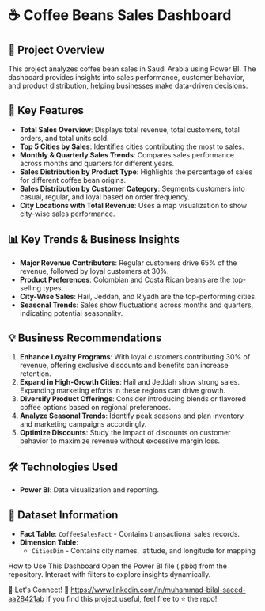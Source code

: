 # ☕ Coffee Beans Sales Dashboard

## 📌 Project Overview
This project analyzes coffee bean sales in Saudi Arabia using Power BI. The dashboard provides insights into sales performance, customer behavior, and product distribution, helping businesses make data-driven decisions.

## 🔑 Key Features
- **Total Sales Overview**: Displays total revenue, total customers, total orders, and total units sold.
- **Top 5 Cities by Sales**: Identifies cities contributing the most to sales.
- **Monthly & Quarterly Sales Trends**: Compares sales performance across months and quarters for different years.
- **Sales Distribution by Product Type**: Highlights the percentage of sales for different coffee bean origins.
- **Sales Distribution by Customer Category**: Segments customers into casual, regular, and loyal based on order frequency.
- **City Locations with Total Revenue**: Uses a map visualization to show city-wise sales performance.

## 📊 Key Trends & Business Insights
- **Major Revenue Contributors**: Regular customers drive 65% of the revenue, followed by loyal customers at 30%.
- **Product Preferences**: Colombian and Costa Rican beans are the top-selling types.
- **City-Wise Sales**: Hail, Jeddah, and Riyadh are the top-performing cities.
- **Seasonal Trends**: Sales show fluctuations across months and quarters, indicating potential seasonality.

## 💡 Business Recommendations
1. **Enhance Loyalty Programs**: With loyal customers contributing 30% of revenue, offering exclusive discounts and benefits can increase retention.
2. **Expand in High-Growth Cities**: Hail and Jeddah show strong sales. Expanding marketing efforts in these regions can drive growth.
3. **Diversify Product Offerings**: Consider introducing blends or flavored coffee options based on regional preferences.
4. **Analyze Seasonal Trends**: Identify peak seasons and plan inventory and marketing campaigns accordingly.
5. **Optimize Discounts**: Study the impact of discounts on customer behavior to maximize revenue without excessive margin loss.

## 🛠️ Technologies Used
- **Power BI**: Data visualization and reporting.

## 📂 Dataset Information
- **Fact Table**: `CoffeeSalesFact` - Contains transactional sales records.
- **Dimension Table**:
  - `CitiesDim` - Contains city names, latitude, and longitude for mapping

How to Use This Dashboard Open the Power BI file (.pbix) from the repository. Interact with filters to explore insights dynamically.

📢 Let's Connect! 💼 https://www.linkedin.com/in/muhammad-bilal-saeed-aa28421ab If you find this project useful, feel free to ⭐ the repo!

